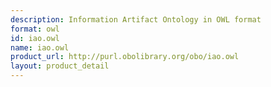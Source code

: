 ```yaml
---
description: Information Artifact Ontology in OWL format
format: owl
id: iao.owl
name: iao.owl
product_url: http://purl.obolibrary.org/obo/iao.owl
layout: product_detail
---
```

